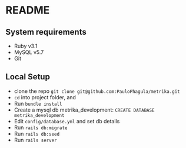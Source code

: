 # README

## System requirements

- Ruby v3.1
- MySQL v5.7
- Git
  
## Local Setup

- clone the repo `git clone git@github.com:PauloPhagula/metrika.git`
- `cd` into project folder, and
- Run `bundle install`
- Create a mysql db metrika_development: `CREATE DATABASE metrika_development`
- Edit `config/database.yml` and set db details
- Run `rails db:migrate`
- Run `rails db:seed`
- Run `rails server`
